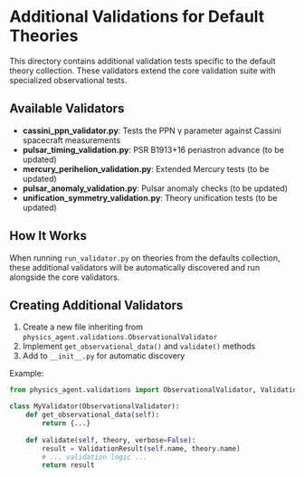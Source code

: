 # Additional Validations for Default Theories

This directory contains additional validation tests specific to the default theory collection.
These validators extend the core validation suite with specialized observational tests.

## Available Validators

- **cassini_ppn_validator.py**: Tests the PPN γ parameter against Cassini spacecraft measurements
- **pulsar_timing_validation.py**: PSR B1913+16 periastron advance (to be updated)
- **mercury_perihelion_validation.py**: Extended Mercury tests (to be updated)
- **pulsar_anomaly_validation.py**: Pulsar anomaly checks (to be updated)
- **unification_symmetry_validation.py**: Theory unification tests (to be updated)

## How It Works

When running `run_validator.py` on theories from the defaults collection, these additional
validators will be automatically discovered and run alongside the core validators.

## Creating Additional Validators

1. Create a new file inheriting from `physics_agent.validations.ObservationalValidator`
2. Implement `get_observational_data()` and `validate()` methods
3. Add to `__init__.py` for automatic discovery

Example:
```python
from physics_agent.validations import ObservationalValidator, ValidationResult

class MyValidator(ObservationalValidator):
    def get_observational_data(self):
        return {...}
    
    def validate(self, theory, verbose=False):
        result = ValidationResult(self.name, theory.name)
        # ... validation logic ...
        return result
```
